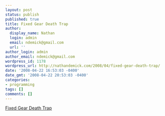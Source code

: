 ```yaml
---
layout: post
status: publish
published: true
title: Fixed Gear Death Trap
author:
  display_name: Nathan
  login: admin
  email: ndemick@gmail.com
  url: ''
author_login: admin
author_email: ndemick@gmail.com
wordpress_id: 1178
wordpress_url: http://nathandemick.com/2008/04/fixed-gear-death-trap/
date: '2008-04-22 16:53:03 -0400'
date_gmt: '2008-04-22 20:53:03 -0400'
categories:
- programming
tags: []
comments: []
---
```

<p><a href='http://www.craigslist.org/about/best/sfo/608546617.html'>Fixed Gear Death Trap</a></p>
